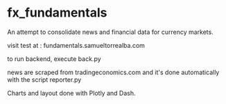 # fx_fundamentals
An attempt to consolidate news and financial data for currency markets.

visit test at : fundamentals.samueltorrealba.com

to run backend, execute back.py

news are scraped from tradingeconomics.com and it's done automatically with the script reporter.py

Charts and layout done with Plotly and Dash.
